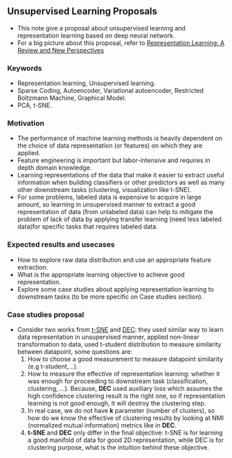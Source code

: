## Unsupervised Learning Proposals

- This note give a proposal about unsupervised learning and representation learning based on deep neural network.
- For a big picture about this proposal, refer to [Representation Learning: A Review and New Perspectives](http://www2.cs.uh.edu/~ceick/7362/T3-1.pdf)

### Keywords
- Representation learning, Unsupervised learning.
- Sparse Coding, Autoencoder, Variational autoencoder, Restricted Boltzmann Machine, Graphical Model.
- PCA, t-SNE.

### Motivation

- The performance of machine learning methods is heavily dependent on the choice of data representation (or features) on which they are applied.
- Feature engineering is important but labor-intensive and requires in depth domain knowledge.
- Learning representations of the data that make it easier to extract useful information when building classifiers or other predictors as well as many other downstream tasks (clustering, visualization like t-SNE).
- For some problems, labeled data is expensive to acquire in large amount, so learning in unsupervised manner to extract a good representation of data (from unlabeled data) can help to mitigate the problem of lack of data by applying transfer learning (need less labeled data)for specific tasks that requires labeled data.

### Expected results and usecases

- How to explore raw data distribution and use an appropriate feature extraction.
- What is the appropriate learning objective to achieve good representation.
- Explore some case studies about applying representation learning to downstream tasks (to be more specific on Case studies section).

### Case studies proposal

- Consider two works from [t-SNE](http://www.jmlr.org/papers/volume9/vandermaaten08a/vandermaaten08a.pdf) and [DEC](https://arxiv.org/abs/1511.06335): they used similar way to learn data representation in unsupervised manner, applied non-linear transformation to data, used t-student distribution to measure similarity between datapoint, some questions are:
  1. How to choose a good measurement to measure datapoint similarity (e.g t-student,...).
  2. How to measure the effective of representation learning: whether it was enough for proceeding to downstream task (classification, clustering, ...). Because, **DEC** used auxiliary loss which assumes the high confidence clustering result is the right one, so if representation learning is not good enough, it will destroy the clustering step.
  3. In real case, we do not have **k** parameter (number of clusters), so how do we know the effective of clustering results by looking at NMI (normalized mutual information) metrics like in **DEC**.
  4. **t-SNE** and **DEC** only differ in the final objective: t-SNE is for learning a good manifold of data for good 2D representation, while DEC is for clustering purpose, what is the intuition behind these objective.
